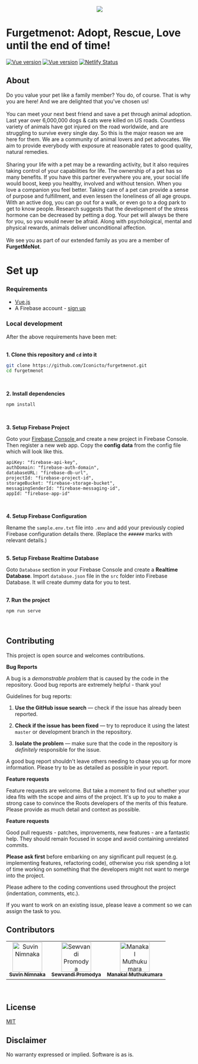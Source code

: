 <a  href="furgetmenot.suvink.me">
<center>
<img src="https://furgetmenot.netlify.app/img/logo-trans.e1698e73.png">
</center>
</a>
 
# Furgetmenot: Adopt, Rescue, Love until the end of time!

[![Vue version](https://img.shields.io/badge/Vue-v2-brightgreen)]()
[![Vue version](https://img.shields.io/badge/Licence-MIT-orange)]()
[![Netlify Status](https://api.netlify.com/api/v1/badges/53a46d7e-6fd6-41a9-89b9-ffef8a157371/deploy-status)](https://app.netlify.com/sites/furgetmenot/deploys)

## About

Do you value your pet like a family member? You do, of course. That is why you are here! And we are delighted that you've chosen us! <br><br>
You can meet your next best friend and save a pet through animal adoption.
Last year over 6,000,000 dogs & cats were killed on US roads. Countless variety of animals have got injured on the road worldwide, and are struggling to survive every single day. So this is the major reason we are here for them. We are a community of animal lovers and pet advocates.
We aim to provide everybody with exposure at reasonable rates to good quality, natural remedies.<br><br>
Sharing your life with a pet may be a rewarding activity, but it also requires taking control of your capabilities for life.
The ownership of a pet has so many benefits. If you have this partner everywhere you are, your social life would boost, keep you healthy, involved and without tension.
When you love a companion you feel better.
Taking care of a pet can provide a sense of purpose and fulfillment, and even lessen the loneliness of all age groups.
With an active dog, you can go out for a walk, or even go to a dog park to get to know people. Research suggests that the development of the stress hormone can be decreased by petting a dog. Your pet will always be there for you, so you would never be afraid.
Along with psychological, mental and physical rewards, animals deliver unconditional affection.<br><br>
We see you as part of our extended family as you are a member of <strong>FurgetMeNot</strong>.



# Set up


### Requirements

- [Vue.js](https://vuejs.org/v2/guide/installation.html)
- A Firebase account - [sign up](https://console.firebase.google.com/)


### Local development

After the above requirements have been met: 
<br><br>

<b>1. Clone this repository and `cd` into it</b>

```bash
git clone https://github.com/Iconicto/furgetmenot.git
cd furgetmenot
```
<br>

<b>2. Install dependencies</b>

```bash
npm install
```
<br>

<b>3. Setup Firebase Project</b>

Goto your <a href="">Firebase Console </a>and create a new project in Firebase Console. Then register a new web app.
Copy the **config data** from the config file which will look like this.
```
apiKey: "firebase-api-key",
authDomain: "firebase-auth-domain",
databaseURL: "firebase-db-url",
projectId: "firebase-project-id",
storageBucket: "firebase-storage-bucket",
messagingSenderId: "firebase-messaging-id",
appId: "firebase-app-id"
```
<br>

<b>4. Setup Firebase Configuration</b>

Rename the `sample.env.txt` file into `.env` and add your previously copied Firebase configuration details there. (Replace the `######` marks with relevant details.)
<br>
<br>

<b>5. Setup Firebase Realtime Database</b>

Goto `Database` section in your Firebase Console and create a **Realtime Database**. Import `database.json` file in the `src` folder into Firebase Database. It will create dummy data for you to test.
<br>
<br>

<b>7. Run the project </b>

```bash
npm run serve
```
<br>



## Contributing

This project is open source and welcomes contributions. 

<b>Bug Reports</b><br>

A bug is a _demonstrable problem_ that is caused by the code in the repository.
Good bug reports are extremely helpful - thank you!

Guidelines for bug reports:

1. **Use the GitHub issue search** &mdash; check if the issue has already been
   reported.

2. **Check if the issue has been fixed** &mdash; try to reproduce it using the
   latest `master` or development branch in the repository.

3. **Isolate the problem** &mdash; make sure that the code in the repository is
_definitely_ responsible for the issue.

A good bug report shouldn't leave others needing to chase you up for more
information. Please try to be as detailed as possible in your report.

<b>Feature requests</b><br>

Feature requests are welcome. But take a moment to find out whether your idea
fits with the scope and aims of the project. It's up to *you* to make a strong
case to convince the Roots developers of the merits of this feature. Please
provide as much detail and context as possible.

<b>Feature requests</b><br>

Good pull requests - patches, improvements, new features - are a fantastic
help. They should remain focused in scope and avoid containing unrelated
commits.

**Please ask first** before embarking on any significant pull request (e.g.
implementing features, refactoring code), otherwise you risk spending a lot of
time working on something that the developers might not want to merge into the
project.

Please adhere to the coding conventions used throughout the project (indentation,
comments, etc.).

If you want to work on an existing issue, please leave a comment so we can assign the task to you.


## Contributors

<table>
    <tr>
        <td align="center"><a href="https://github.com/Suvink"><img src="https://avatars0.githubusercontent.com/u/10671497?s=460&u=2688fb382fbc91bc1874b4e233e6e58191d017c9&v=4"
                    width="80px;" alt="Suvin Nimnaka" /><br /><sub><b>Suvin Nimnaka</b></sub></a><br />
        </td>
        <td align="center"><a href="https://github.com/Sewvandiii"><img
                    src="https://avatars0.githubusercontent.com/u/61576355?s=460&u=09001c20e83270ee3afd81a692f4b865f61441eb&v=4" width="80px;"
                    alt="Sewvandi Promodya" /><br /><sub><b>Sewvandi Promodya</b></sub></a>
        </td>
        <td align="center"><a href="https://twitter.com/Muthuuuuuuu"><img
                    src="https://pbs.twimg.com/profile_images/1244731690192257025/SlZR1VTp_400x400.jpg" width="80px;"
                    alt="Manakal Muthukumara" /><br /><sub><b>Manakal Muthukumara</b></sub></a><br />
        </td>
</table>

<br>

## License

[MIT](http://www.opensource.org/licenses/mit-license.html)

## Disclaimer

No warranty expressed or implied. Software is as is.
